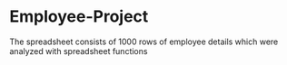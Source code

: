 # Employee-Project
The spreadsheet consists of 1000 rows of employee details which were analyzed with spreadsheet functions
